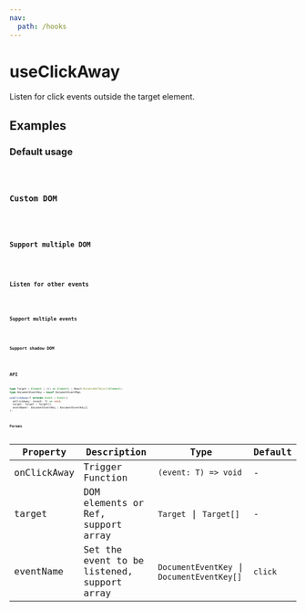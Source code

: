 ```yaml
---
nav:
  path: /hooks
---
```


# useClickAway

Listen for click events outside the target element.

## Examples

### Default usage

<code src="./demo/demo1.tsx" />

### Custom DOM

<code src="./demo/demo2.tsx" />

### Support multiple DOM

<code src="./demo/demo3.tsx" />

### Listen for other events

<code src="./demo/demo4.tsx" />

### Support multiple events

<code src="./demo/demo5.tsx"/>

### Support shadow DOM

<code src="./demo/demo6.tsx"/>

## API

```typescript
type Target = Element | (() => Element) | React.MutableRefObject<Element>;
type DocumentEventKey = keyof DocumentEventMap;

useClickAway<T extends Event = Event>(
  onClickAway: (event: T) => void,
  target: Target | Target[],
  eventName?: DocumentEventKey | DocumentEventKey[]
);
```

### Params

| Property    | Description                                 | Type                                       | Default |
| ----------- | ------------------------------------------- | ------------------------------------------ | ------- |
| onClickAway | Trigger Function                            | `(event: T) => void`                       | -       |
| target      | DOM elements or Ref, support array          | `Target` \| `Target[]`                     | -       |
| eventName   | Set the event to be listened, support array | `DocumentEventKey` \| `DocumentEventKey[]` | `click` |
